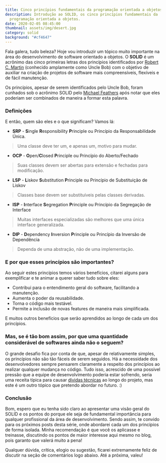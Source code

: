 ```yaml
---
title: Cinco princípios fundamentais da programação orientada a objetos.
description: Introdução ao SOLID, os cinco princípios fundamentais da
  programação orientada a objetos.
date: 2020-02-05 08:45:00
thumbnail: assets/img/desert.jpg
category: solid
background: "#cf4647"
---
```

Fala galera, tudo beleza? Hoje vou introduzir um tópico muito importante na área do desenvolvimento de software orientado a objetos.  O **SOLID** é um acrônimo das cinco primeiras letras dos princípios identificados por [Robert C. Martin](https://en.wikipedia.org/wiki/Robert_C._Martin)  (conhecido amplamente como Uncle Bob) com o objetivo de auxiliar na criação de projetos de software mais compreensíveis, flexíveis e de fácil manutenção. 

Os princípios, apesar de serem identificados pelo Uncle Bob, foram cunhados sob o acrônimo SOLID pelo [Michael Feathers](https://twitter.com/mfeathers) após  notar que eles poderiam ser combinados de maneira a formar esta palavra. 

### Definições

E então, quem são eles e o que significam? Vamos lá:

* **SRP** - **S**ingle **R**esponsibility **P**rinciple ou Princípio da Responsabilidade Única.

> Uma classe deve ter um, e apenas um, motivo para mudar.

* **OCP** - **O**pen/**C**losed **P**rinciple ou Princípio do Aberto/Fechado

> Suas classes devem ser abertas para extensão e fechadas para modificação.

* **LSP** - **L**iskov **S**ubstitution **P**rinciple ou Princípio de Substituição de Liskov

> Classes base devem ser substituíveis pelas classes derivadas.

* **ISP** - **I**nterface **S**egregation **P**rinciple ou Princípio da Segregação de Interface

> Muitas interfaces especializadas são melhores que uma única interface generalizada.

* **DIP** - **D**ependency **I**nversion **P**rinciple ou Princípio da Inversão de Dependência

> Dependa de uma abstração, não de uma implementação.

### E por que esses princípios são importantes?

Ao seguir estes princípios temos vários benefícios, citarei alguns para exemplificar e te animar a querer saber tudo sobre eles:

* Contribui para o entendimento geral do software, facilitando a manutenção.
* Aumenta o poder da reusabilidade.
* Torna o código mais testável.
* Permite a inclusão de novas features de maneira mais simplificada.

E muitos outros benefícios que serão aprendidos ao longo de cada um dos princípios.

### Mas, se é tão bom assim, por que uma quantidade considerável de softwares ainda não o seguem?

O grande desafio fica por conta de que, apesar de relativamente simples, os princípios não são tão fáceis de serem seguidos. Há a necessidade dos desenvolvedores sempre pensarem claramente a respeito dos princípios ao realizar qualquer mudança no código. Tudo isso,
acrescido de uma possível pressão que a equipe de desenvolvimento poderia estar sofrendo, seria uma receita típica para causar [dívidas técnicas](https://en.wikipedia.org/wiki/Technical_debt) ao longo do projeto, mas este é um outro tópico que pretendo abordar no futuro. :)

### Conclusão

Bom, espero que eu tenha sido claro ao apresentar uma visão geral do SOLID e os pontos do porque ele seja de fundamental importância para qualquer profissional da área de desenvolvimento. Sendo assim, te convido para os próximos posts desta série, onde
abordarei cada um dos princípios de forma isolada. Minha recomendação é que você os aplicasse e treinasse, discutindo
os pontos de maior interesse aqui mesmo no blog, pois garanto que valerá muito a pena!

Qualquer dúvida, crítica, elogio ou sugestão, ficarei extremamente feliz de discutir na seção de comentários logo abaixo. Até a próxima, valeu!